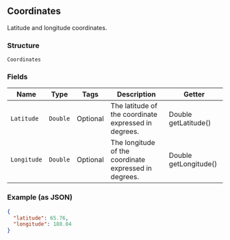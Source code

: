 ## Coordinates

Latitude and longitude coordinates.

### Structure

`Coordinates`

### Fields

| Name | Type | Tags | Description | Getter |
|  --- | --- | --- | --- | --- |
| `Latitude` | `Double` | Optional | The latitude of the coordinate expressed in degrees. | Double getLatitude() |
| `Longitude` | `Double` | Optional | The longitude of the coordinate expressed in degrees. | Double getLongitude() |

### Example (as JSON)

```json
{
  "latitude": 65.76,
  "longitude": 188.04
}
```

